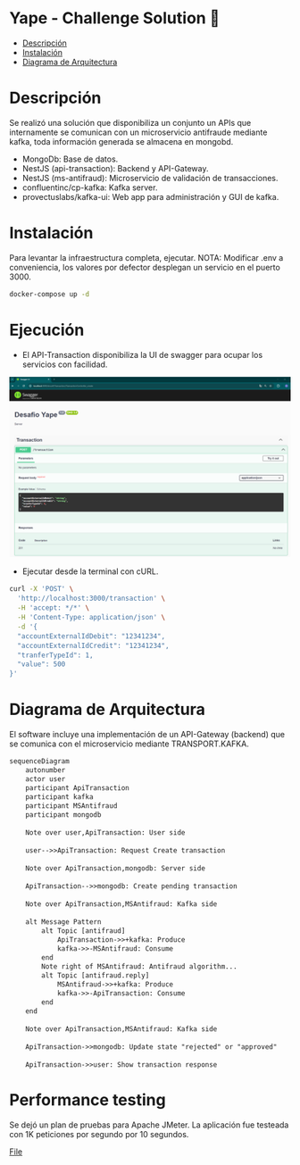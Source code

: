 # Yape - Challenge Solution :rocket:

- [Descripción](#Descripción)
- [Instalación](#Instalación)
- [Diagrama de Arquitectura](#Diagrama_de_Arquitectura)

# Descripción

Se realizó una solución que disponibiliza un conjunto un APIs que internamente se comunican
con un microservicio antifraude mediante kafka, toda información generada se almacena en mongobd.

- MongoDb: Base de datos.
- NestJS (api-transaction): Backend y API-Gateway.
- NestJS (ms-antifraud): Microservicio de validación de transacciones.
- confluentinc/cp-kafka: Kafka server.
- provectuslabs/kafka-ui: Web app para administración y GUI de kafka.

# Instalación

Para levantar la infraestructura completa, ejecutar.
NOTA: Modificar .env a conveniencia, los valores por defector desplegan un servicio en el puerto 3000.

```bash
docker-compose up -d
```

# Ejecución

- El API-Transaction disponibiliza la UI de swagger para ocupar los servicios con facilidad.

![Swagger](./docs/Swagger.png)

- Ejecutar desde la terminal con cURL. 

```bash
curl -X 'POST' \
  'http://localhost:3000/transaction' \
  -H 'accept: */*' \
  -H 'Content-Type: application/json' \
  -d '{
  "accountExternalIdDebit": "12341234",
  "accountExternalIdCredit": "12341234",
  "tranferTypeId": 1,
  "value": 500
}'
```

# Diagrama de Arquitectura

El software incluye una implementación de un API-Gateway (backend) que se comunica con el microservicio mediante TRANSPORT.KAFKA.

```mermaid
sequenceDiagram
    autonumber
    actor user
    participant ApiTransaction
    participant kafka
    participant MSAntifraud
    participant mongodb

    Note over user,ApiTransaction: User side

    user-->>ApiTransaction: Request Create transaction

    Note over ApiTransaction,mongodb: Server side

    ApiTransaction-->>mongodb: Create pending transaction

    Note over ApiTransaction,MSAntifraud: Kafka side

    alt Message Pattern
        alt Topic [antifraud]
            ApiTransaction->>+kafka: Produce
            kafka->>-MSAntifraud: Consume
        end
        Note right of MSAntifraud: Antifraud algorithm...
        alt Topic [antifraud.reply]
            MSAntifraud->>+kafka: Produce
            kafka->>-ApiTransaction: Consume
        end
    end

    Note over ApiTransaction,MSAntifraud: Kafka side

    ApiTransaction->>mongodb: Update state "rejected" or "approved"

    ApiTransaction->>user: Show transaction response
```

# Performance testing

Se dejó un plan de pruebas para Apache JMeter.
La aplicación fue testeada con 1K peticiones por segundo por 10 segundos.

[File](./docs/Antifraud.jmx)
